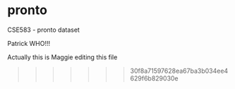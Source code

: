 # pronto
CSE583 - pronto dataset

Patrick WHO!!!

Actually this is Maggie editing this file
>>>>>>> 30f8a71597628ea67ba3b034ee4629f6b829030e
